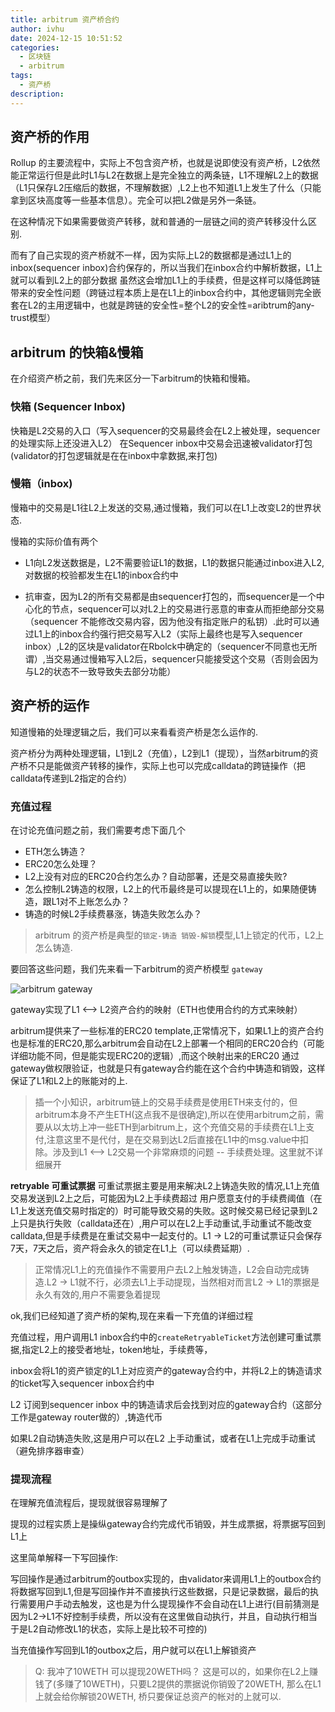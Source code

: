 ```yaml
---
title: arbitrum 资产桥合约
author: ivhu
date: 2024-12-15 10:51:52
categories:
  - 区块链
  - arbitrum
tags:
  - 资产桥
description:
---
```


## 资产桥的作用

Rollup 的主要流程中，实际上不包含资产桥，也就是说即使没有资产桥，L2依然能正常运行但是此时L1与L2在数据上是完全独立的两条链，L1不理解L2上的数据（L1只保存L2压缩后的数据，不理解数据）,L2上也不知道L1上发生了什么（只能拿到区块高度等一些基本信息）。完全可以把L2做是另外一条链。

在这种情况下如果需要做资产转移，就和普通的一层链之间的资产转移没什么区别.

而有了自己实现的资产桥就不一样，因为实际上L2的数据都是通过L1上的inbox(sequencer inbox)合约保存的，所以当我们在inbox合约中解析数据，L1上就可以看到L2上的部分数据
虽然这会增加L1上的手续费，但是这样可以降低跨链带来的安全性问题（跨链过程本质上是在L1上的inbox合约中，其他逻辑则完全嵌套在L2的主用逻辑中，也就是跨链的安全性=整个L2的安全性=aribtrum的any-trust模型）

## arbitrum 的快箱&慢箱

在介绍资产桥之前，我们先来区分一下arbitrum的快箱和慢箱。

### 快箱 (Sequencer Inbox)

快箱是L2交易的入口（写入sequencer的交易最终会在L2上被处理，sequencer的处理实际上还没进入L2）
在Sequencer inbox中交易会迅速被validator打包(validator的打包逻辑就是在在inbox中拿数据,来打包)

### 慢箱（inbox)

慢箱中的交易是L1往L2上发送的交易,通过慢箱，我们可以在L1上改变L2的世界状态.

慢箱的实际价值有两个

- L1向L2发送数据是，L2不需要验证L1的数据，L1的数据只能通过inbox进入L2,对数据的校验都发生在L1的inbox合约中

- 抗审查，因为L2的所有交易都是由sequencer打包的，而sequencer是一个中心化的节点，sequencer可以对L2上的交易进行恶意的审查从而拒绝部分交易（sequencer 不能修改交易内容，因为他没有指定账户的私钥）.此时可以通过L1上的inbox合约强行把交易写入L2（实际上最终也是写入sequencer inbox）,L2的区块是validator在Rbolck中确定的（sequencer不同意也无所谓）,当交易通过慢箱写入L2后，sequencer只能接受这个交易（否则会因为与L2的状态不一致导致失去部分功能）

## 资产桥的运作

知道慢箱的处理逻辑之后，我们可以来看看资产桥是怎么运作的.

资产桥分为两种处理逻辑，L1到L2（充值），L2到L1（提现），当然arbitrum的资产桥不只是能做资产转移的操作，实际上也可以完成calldata的跨链操作（把calldata传递到L2指定的合约）

### 充值过程

在讨论充值问题之前，我们需要考虑下面几个

- ETH怎么铸造？
- ERC20怎么处理？
- L2上没有对应的ERC20合约怎么办？自动部署，还是交易直接失败?
- 怎么控制L2铸造的权限，L2上的代币最终是可以提现在L1上的，如果随便铸造，跟L1对不上账怎么办？
- 铸造的时候L2手续费暴涨，铸造失败怎么办？

> arbitrum 的资产桥是典型的`锁定-铸造 销毁-解锁`模型,L1上锁定的代币，L2上怎么铸造.

要回答这些问题，我们先来看一下arbitrum的资产桥模型 `gateway`

![arbitrum gateway](https://image.blockbeats.cn/upload/2023-12-28/1484787048ec792aa54b61833ac9044d0467ce57.png?x-oss-process=image/quality,q_50/format,webp)

gateway实现了L1 <--> L2资产合约的映射（ETH也使用合约的方式来映射）

arbitrum提供来了一些标准的ERC20 template,正常情况下，如果L1上的资产合约也是标准的ERC20,那么arbitrum会自动在L2上部署一个相同的ERC20合约（可能详细功能不同，但是能实现ERC20的逻辑）,而这个映射出来的ERC20 通过gateway做权限验证，也就是只有gateway合约能在这个合约中铸造和销毁，这样保证了L1和L2上的账能对的上.

> 插一个小知识，arbitrum链上的交易手续费是使用ETH来支付的，但arbitrum本身不产生ETH(这点我不是很确定),所以在使用arbitrum之前，需要从以太坊上冲一些ETH到arbitrum上，这个充值交易的手续费在L1上支付,注意这里不是代付，是在交易到达L2后直接在L1中的msg.value中扣除。涉及到L1 <--> L2交易一个非常麻烦的问题 -- 手续费处理。这里就不详细展开

**retryable 可重试票据**
可重试票据主要是用来解决L2上铸造失败的情况,L1上充值交易发送到L2上之后，可能因为L2上手续费超过 用户愿意支付的手续费阈值（在L1上发送充值交易时指定的）时可能导致交易的失败。这时候交易已经记录到L2上只是执行失败（calldata还在）,用户可以在L2上手动重试,手动重试不能改变calldata,但是手续费是在重试交易中一起支付的。L1 -> L2的可重试票证只会保存7天，7天之后，资产将会永久的锁定在L1上（可以续费延期）.

> 正常情况L1上的充值操作不需要用户去L2上触发铸造，L2会自动完成铸造.L2 -> L1就不行，必须去L1上手动提现，当然相对而言L2 -> L1的票据是永久有效的,用户不需要急着提现

ok,我们已经知道了资产桥的架构,现在来看一下充值的详细过程

充值过程，用户调用L1 inbox合约中的`createRetryableTicket`方法创建可重试票据,指定L2上的接受者地址，token地址，手续费等，

inbox会将L1的资产锁定的L1上对应资产的gateway合约中，并将L2上的铸造请求的ticket写入sequencer inbox合约中

L2 订阅到sequencer inbox 中的铸造请求后会找到对应的gateway合约（这部分工作是gateway router做的）,铸造代币

如果L2自动铸造失败,这是用户可以在L2 上手动重试，或者在L1上完成手动重试（避免排序器审查）

### 提现流程

在理解充值流程后，提现就很容易理解了

提现的过程实质上是操纵gateway合约完成代币销毁，并生成票据，将票据写回到L1上

这里简单解释一下写回操作:

写回操作是通过arbitrum的outbox实现的，由validator来调用L1上的outbox合约将数据写回到L1,但是写回操作并不直接执行这些数据，只是记录数据，最后的执行需要用户手动去触发，这也是为什么提现操作不会自动在L1上进行(目前猜测是因为L2->L1不好控制手续费，所以没有在这里做自动执行，并且，自动执行相当于是L2自动修改L1的状态，实际上是比较不可控的)

当充值操作写回到L1的outbox之后，用户就可以在L1上解锁资产

> Q: 我冲了10WETH 可以提现20WETH吗？
> 这是可以的，如果你在L2上赚钱了(多赚了10WETH)，只要L2提供的票据说你销毁了20WETH, 那么在L1上就会给你解锁20WETH, 桥只要保证总资产的帐对的上就可以.
